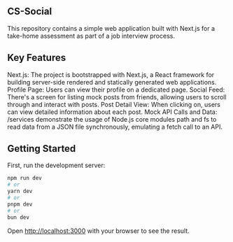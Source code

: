 ## CS-Social

This repository contains a simple web application built with Next.js for a take-home assessment as part of a job interview process.

## Key Features
Next.js: The project is bootstrapped with Next.js, a React framework for building server-side rendered and statically generated web applications.
Profile Page: Users can view their profile on a dedicated page.
Social Feed: There's a screen for listing mock posts from friends, allowing users to scroll through and interact with posts.
Post Detail View: When clicking on, users can view detailed information about each post.
Mock API Calls and Data: /services demonstrate the usage of Node.js core modules path and fs to read data from a JSON file synchronously, emulating a fetch call to an API.


## Getting Started

First, run the development server:

```bash
npm run dev
# or
yarn dev
# or
pnpm dev
# or
bun dev
```

Open [http://localhost:3000](http://localhost:3000) with your browser to see the result.
